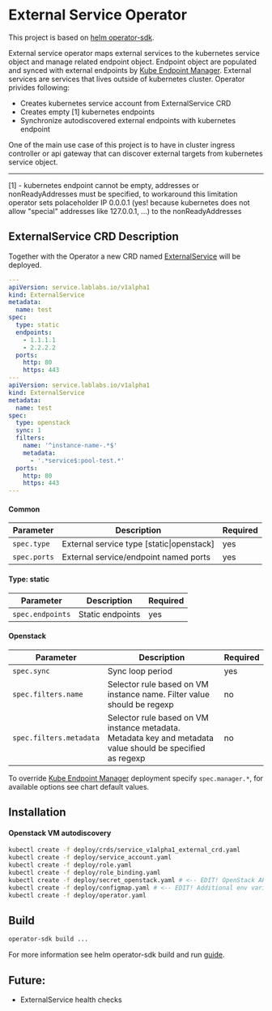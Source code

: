 # External Service Operator
This project is based on  [helm operator-sdk](https://github.com/operator-framework/operator-sdk/blob/master/doc/helm/user-guide.md).

External service operator maps external services to the kubernetes service object and manage related endpoint object. Endpoint object are populated and synced with external endpoints by [Kube Endpoint Manager](https://github.com/lablabs/kube-endpoint-manager). External services are services that lives outside of kubernetes cluster. Operator privides following:
* Creates kubernetes service account from ExternalService CRD
* Creates empty [1] kubernetes endpoints
* Synchronize autodiscovered external endpoints with kubernetes endpoint

One of the main use case of this project is to have in cluster ingress controller or api gateway that can discover external targets from kubernetes service object.

---
[1] - kubernetes endpoint cannot be empty, addresses or nonReadyAddresses must be specified, to workaround this limitation operator sets polaceholder IP 0.0.0.1 (yes! because kubernetes does not allow "special" addresses like 127.0.0.1, ...) to the nonReadyAddresses

## ExternalService CRD Description
Together with the Operator a new CRD named [ExternalService](deploy/crds/service_v1alpha1_external_crd.yaml) will be deployed.

```yaml
---
apiVersion: service.lablabs.io/v1alpha1
kind: ExternalService
metadata:
  name: test
spec:
  type: static
  endpoints:
    - 1.1.1.1
    - 2.2.2.2
  ports:
    http: 80
    https: 443
---
apiVersion: service.lablabs.io/v1alpha1
kind: ExternalService
metadata:
  name: test
spec:
  type: openstack
  sync: 1
  filters:
    name: '^instance-name-.*$'
    metadata:
      - '.*service$:pool-test.*'
  ports:
    http: 80
    https: 443
---
```
#### Common
Parameter | Description | Required
--- |--- | --- |
`spec.type` | External service type [static\|openstack] | yes
`spec.ports` | External service/endpoint named ports | yes
#### Type: static
Parameter | Description | Required
--- |--- | --- |
`spec.endpoints` | Static endpoints | yes

#### Openstack
Parameter | Description | Required
--- |--- | --- |
`spec.sync` | Sync loop period | yes
`spec.filters.name` | Selector rule based on VM instance name. Filter value should be regexp | no
`spec.filters.metadata` | Selector rule based on VM instance metadata. Metadata key and metadata value should be specified as regexp | no
To override [Kube Endpoint Manager](https://github.com/lablabs/kube-endpoint-manager) deployment specify `spec.manager.*`, for available options see chart default values.

## Installation
#### Openstack VM autodiscovery
```sh
kubectl create -f deploy/crds/service_v1alpha1_external_crd.yaml
kubectl create -f deploy/service_account.yaml
kubectl create -f deploy/role.yaml
kubectl create -f deploy/role_binding.yaml
kubectl create -f deploy/secret_openstack.yaml # <-- EDIT! OpenStack API credentials
kubectl create -f deploy/configmap.yaml # <-- EDIT! Additional env variables for endpoint manager
kubectl create -f deploy/operator.yaml
```

## Build
```sh
operator-sdk build ...
```
For more information see helm operator-sdk build and run [guide]((https://github.com/operator-framework/operator-sdk/blob/master/doc/helm/user-guide.md#build-and-run-the-operator)).

## Future:
- ExternalService health checks